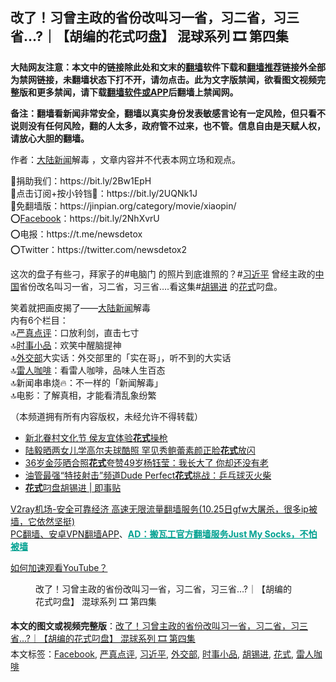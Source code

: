  <h2>改了！习曾主政的省份改叫习一省，习二省，习三省...?｜【胡编的花式叼盘】 混球系列 🎞 第四集</h2> <p class="notice"><b>大陆网友注意：本文中的链接除此处和文末的<a href="https://github.com/bannedbook/fanqiang" >翻墙</a>软件下载和<a href="https://github.com/killgcd/justmysocks/blob/master/README.md">翻墙推荐</a>链接外全部为禁网链接，未翻墙状态下打不开，请勿点击。此为文字版禁闻，欲看图文视频完整版和更多禁闻，请下载<a href="https://github.com/bannedbook/fanqiang">翻墙软件或APP</a>后翻墙上禁闻网。</p><p>备注：翻墙看新闻非常安全，翻墙以真实身份发表敏感言论有一定风险，但只看不说则没有任何风险，翻的人太多，政府管不过来，也不管。信息自由是天赋人权，请放心大胆的翻墙。</b></p>  <div class="entry"> <p>作者：<span class='wp_keywordlink_affiliate'><a href="https://www.bannedbook.org/" title="大陆新闻" target="_blank">大陆新闻</a></span>解毒 ，文章内容并不代表本网立场和观点。</p> <figure></figure> <p>🔸捐助我们：https://bit.ly/2Bw1EpH<br /> 🔸点击订阅+按小铃铛🔔：https://bit.ly/2UQNk1J<br /> 🔸免翻墙版：https://jinpian.org/category/movie/xiaopin/<br /> ⭕️<a href="https://www.bannedbook.org/bnews/tag/facebook/" class="st_tag internal_tag" rel="tag" title="标签 Facebook 下的日志">Facebook</a>：https://bit.ly/2NhXvrU<br /> ⭕️电报：https://t.me/newsdetox<br /> ⭕️Twitter：https://twitter.com/newsdetox2</p>  <p>这次的盘子有些刁，拜家子的#电脑门 的照片到底谁照的？#<a href="https://www.bannedbook.org/bnews/tag/%e4%b9%a0%e8%bf%91%e5%b9%b3/" class="st_tag internal_tag" rel="tag" title="标签 习近平 下的日志">习近平</a> 曾经主政的<span class='wp_keywordlink_affiliate'><a href="https://www.bannedbook.org/" title="中国" target="_blank">中国</a></span>省份改名叫习一省，习二省，习三省….看这集#<a href="https://www.bannedbook.org/bnews/tag/%e8%83%a1%e9%94%a1%e8%bf%9b/" class="st_tag internal_tag" rel="tag" title="标签 胡锡进 下的日志">胡锡进</a> 的<a href="https://www.bannedbook.org/bnews/tag/%E8%8A%B1%E5%BC%8F/" class="st_tag internal_tag" rel="tag" title="标签 花式 下的日志">花式</a>叼盘。</p> <p>笑着就把画皮揭了——<span class='wp_keywordlink_affiliate'><a href="https://www.bannedbook.org/" title="大陆" target="_blank">大陆</a></span><span class='wp_keywordlink_affiliate'><a href="https://www.bannedbook.org/" title="新闻">新闻</a></span>解毒<br /> 内有6个栏目：<br /> 🔝<a href="https://www.bannedbook.org/bnews/tag/%e4%b8%a5%e7%9c%9f%e7%82%b9%e8%af%84/" class="st_tag internal_tag" rel="tag" title="标签 严真点评 下的日志">严真点评</a>：口放利剑，直击七寸<br /> 🔝<a href="https://www.bannedbook.org/bnews/tag/%e6%97%b6%e4%ba%8b%e5%b0%8f%e5%93%81/" class="st_tag internal_tag" rel="tag" title="标签 时事小品 下的日志">时事小品</a>：欢笑中醒脑提神<br /> 🔝<a href="https://www.bannedbook.org/bnews/tag/%E5%A4%96%E4%BA%A4%E9%83%A8/" class="st_tag internal_tag" rel="tag" title="标签 外交部 下的日志">外交部</a>大实话：外交部里的「实在哥」，听不到的大实话<br /> 🔝<a href="https://www.bannedbook.org/bnews/tag/%e9%9b%b7%e4%ba%ba%e5%92%96%e5%95%a1/" class="st_tag internal_tag" rel="tag" title="标签 雷人咖啡 下的日志">雷人咖啡</a>：看雷人咖啡，品味人生百态<br /> 🔝新闻串串烧🔥：不一样的「新闻解毒」<br /> 🔝电影：了解真相，才能看清乱象纷繁</p>  <p>（本频道拥有所有内容版权，未经允许不得转载）</p> <ul class='op-related-articles' title='相关阅读'> <li><a href='https://www.bannedbook.org/bnews/taiwannews/20201010/1411247.html' target='_blank'>新北眷村文化节 侯友宜体验<b>花式</b>操枪</a></li> <li><a href='https://www.bannedbook.org/bnews/yule/20201009/1410562.html' target='_blank'>陆毅晒两女儿学高尔夫球酷照 罕见秀鲍蕾素颜正脸<b>花式</b>放闪</a></li> <li><a href='https://www.bannedbook.org/bnews/yule/20200921/1400104.html' target='_blank'>36岁金莎晒合照<b>花式</b>夸赞49岁杨钰莹：我长大了 你却还没有老</a></li> <li><a href='https://www.bannedbook.org/bnews/ssgc/20200817/1381460.html' target='_blank'>油管最强“特技射击”频道Dude Perfect<b>花式</b>挑战：乒乓球灭火柴</a></li> <li><a href='https://www.bannedbook.org/bnews/ssgc/20200723/1364832.html' target='_blank'><b>花式</b>叼盘胡锡进 | 即事贴</a></li> </ul> <p class="texttj"> <a href="https://www.bannedbook.org/forum23/topic22702.html" target="_blank">V2ray机场-安全可靠经济 高速无限流量翻墙服务(10.25日gfw大屠杀，很多ip被墙，它依然坚挺)</a><br/> <a href="https://github.com/bannedbook/fanqiang/wiki/%E7%A6%81%E9%97%BB%E7%BD%91%E5%AE%89%E5%8D%93%E7%BF%BB%E5%A2%99%E6%96%B0%E9%97%BBAPP" target="_blank">PC翻墙、安卓VPN翻墙APP</a>、<span onclick="window.open('https://github.com/killgcd/justmysocks/blob/master/README.md')" style="font-weight:bold;color:#00A191;cursor:pointer;text-decoration:underline;outline:none">AD：搬瓦工官方翻墙服务Just My Socks，不怕被墙</span></p><p><a href="https://www.bannedbook.org/bnews/topimagenews/20180409/925596.html" target="_blank">如何加速观看YouTube？ </a></p>  <figure class="op-interactive"><figcaption>改了！习曾主政的省份改叫习一省，习二省，习三省&#8230;?｜【胡编的花式叼盘】 混球系列 🎞 第四集</figcaption></figure> </p><a name='sharetosocial'></a>       <div><b>本文的图文或视频完整版</b>：<a href='https://www.bannedbook.org/bnews/bannedvideo/20201030/1422655.html'>改了！习曾主政的省份改叫习一省，习二省，习三省...?｜【胡编的花式叼盘】 混球系列 🎞 第四集</a></div>  </div><!--END ENTRY--> <div class="postfooter"> <div>本文标签：<a href="https://www.bannedbook.org/bnews/tag/facebook/" rel="tag">Facebook</a>, <a href="https://www.bannedbook.org/bnews/tag/%e4%b8%a5%e7%9c%9f%e7%82%b9%e8%af%84/" rel="tag">严真点评</a>, <a href="https://www.bannedbook.org/bnews/tag/%e4%b9%a0%e8%bf%91%e5%b9%b3/" rel="tag">习近平</a>, <a href="https://www.bannedbook.org/bnews/tag/%E5%A4%96%E4%BA%A4%E9%83%A8/" rel="tag">外交部</a>, <a href="https://www.bannedbook.org/bnews/tag/%e6%97%b6%e4%ba%8b%e5%b0%8f%e5%93%81/" rel="tag">时事小品</a>, <a href="https://www.bannedbook.org/bnews/tag/%e8%83%a1%e9%94%a1%e8%bf%9b/" rel="tag">胡锡进</a>, <a href="https://www.bannedbook.org/bnews/tag/%E8%8A%B1%E5%BC%8F/" rel="tag">花式</a>, <a href="https://www.bannedbook.org/bnews/tag/%e9%9b%b7%e4%ba%ba%e5%92%96%e5%95%a1/" rel="tag">雷人咖啡</a></div>  </div><!--END POSTFOOTER--> 